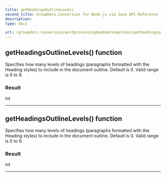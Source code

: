 ```yaml
---
title: getHeadingsOutlineLevels
second_title: GroupDocs.Conversion for Node.js via Java API Reference
description: 
type: docs

url: /groupdocs.conversion/wordprocessingbookmarksoptions/getheadingsoutlinelevels/
---
```


## getHeadingsOutlineLevels()  function

 Specifies how many levels of headings (paragraphs formatted with the Heading styles) to include in the document outline. Default is 0. Valid range is 0 to 9.
 

### Result
int


---


## getHeadingsOutlineLevels()  function

 Specifies how many levels of headings (paragraphs formatted with the Heading styles) to include in the document outline. Default is 0. Valid range is 0 to 9.
 

### Result
int


---


